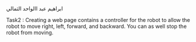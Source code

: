 ابراهيم عبد االواحد الثمالي

 Task2 : Creating a web page contains a controller for the robot to allow the robot to move right, left, forward, and backward. You can as well stop the robot from moving. 
